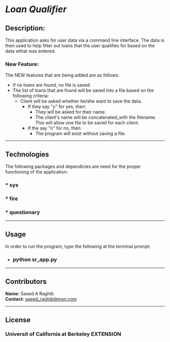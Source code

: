 # *Loan Qualifier*

## **Description:**<br>
This application asks for user data via a command line interface. The data is then used to help filter out loans that the user qualifies for based on the data wthat was entered.<br>
### **New Feature:**<br>
The NEW features that are being added are as follows:<br>
* If no loans are found, no file is saved.
* The list of loans that are found will be saved into a file based on the following criteria:<br>
    * Client will be asked whether he/she want to save the data.
        * If they say "y" for yes, then:
            * They will be asked for their name.
            * The client's name will be concatenated_with the filename. This will allow one file to be saved for each client.
        * If the say "n" for no, then:
            * The program will exist without saving a file.

---

## Technologies

The following packages and dependicies are need for the proper functioning of the application:
### * sys
### * fire
### * questionary

---

## Usage

In order to run the program, type the following at the terminal prompt:
* ### python sr_app.py

---

## Contributors

**Name:** Saeed A Raghib<br>
**Contact:** saeed_raghib@msn.com

---

## License

### Universit of California at Berkeley EXTENSION

